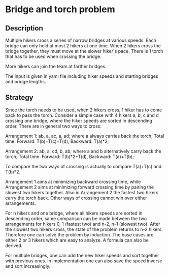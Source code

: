 # Bridge and torch problem

## Description

Multiple hikers cross a series of narrow bridges at various speeds. Each bridge can only hold at most 2 hikers at one time. When 2 hikers cross the bridge together, they must move at the slower hiker's pace. There is 1 torch that has to be used when crossing the bridge.

More hikers can join the team at farther bridges.

The input is given in yaml file including hiker speeds and starting bridges and bridge lengths.

## Strategy

Since the torch needs to be used, when 2 hikers cross, 1 hiker has to come back to pass the torch. Consider a simple case with 4 hikers a, b, c and d crossing one bridge, where the hiker speeds are sorted in descending order. There are in general two ways to cross:

Arrangement 1: ab, a, ac, a, ad; where a always carries back the torch; Total time: Forward: T(b)+T(c)+T(d), Backward: T(a)\*2;

Arrangement 2: ab, a, cd, b, ab; where a and b alternatively carry back the torch; Total time: Forward: T(b)\*2+T(d), Backward: T(a)+T(b);

To compare the two ways of crossing is actually to compare T(a)+T(c) and T(b)\*2.

Arrangement 1 aims at minimizing backward crossing time, while Arrangement 2 aims at minimizing forward crossing time by pairing the slowest two hikers together. Also in Arrangement 2 the fastest two hikers carry the torch back. Other ways of crossing cannot win over either arrangements.

For n hikers and one bridge, where all hikers speeds are sorted in descending order, same comparison can be made between the two arrangements for hikers 0, 1 (fastest two) and n-2, n-1 (slowest two). After the slowest two hikers cross, the state of the problem returns to n-2 hikers. Therefore one can solve the problem by induction. The base cases are either 2 or 3 hikers which are easy to analyze. A formula can also be derived.

For multiple bridges, one can add the new hiker speeds and sort together with previous ones. In implementation one can also save the speed inverse and sort increasingly.


 
